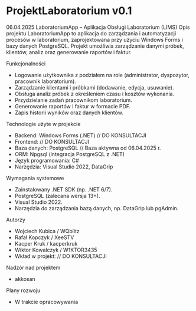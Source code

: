 # ProjektLaboratorium v0.1
06.04.2025
LaboratoriumApp – Aplikacja Obsługi Laboratorium (LIMS)
Opis projektu
LaboratoriumApp to aplikacja do zarządzania i automatyzacji procesów w laboratorium, zaprojektowana przy użyciu Windows Forms i bazy danych PostgreSQL. Projekt umożliwia zarządzanie danymi próbek, klientów, analiz oraz generowanie raportów i faktur.

Funkcjonalności
- Logowanie użytkownika z podziałem na role (administrator, dyspozytor, pracownik laboratorium).
- Zarządzanie klientami i próbkami (dodawanie, edycja, usuwanie).
- Obsługa analiz próbek z określeniem czasu i kosztów wykonania.
- Przydzielanie zadań pracownikom laboratorium.
- Generowanie raportów i faktur w formacie PDF.
- Zapis historii wyników oraz danych klientów.

Technologie użyte w projekcie
- Backend: Windows Forms (.NET) // DO KONSULTACJI
- Frontend: // DO KONSULTACJI
- Baza danych: PostgreSQL // Baza aktywna od 06.04.2025 r. 
- ORM: Npgsql (integracja PostgreSQL z .NET)
- Język programowania: C#
- Narzędzia: Visual Studio 2022, DataGrip

Wymagania systemowe
- Zainstalowany .NET SDK (np. .NET 6/7).
- PostgreSQL (zalecana wersja 13+).
- Visual Studio 2022.
- Narzędzia do zarządzania bazą danych, np. DataGrip lub pgAdmin.

Autorzy
- Wojciech Kubica / WQblitz
- Rafał Kopczyk / XeeSTV
- Kacper Kruk / kacperkruk
- Wiktor Kowalczyk / W1KTOR3435
- Wkład w projekt: // DO KONSULTACJI

Nadzór nad projektem
- akkosan
  
Plany rozwoju
- W trakcie opracowywania










